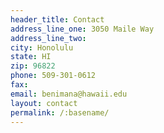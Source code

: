 ```yaml
---
header_title: Contact
address_line_one: 3050 Maile Way
address_line_two: 
city: Honolulu
state: HI
zip: 96822
phone: 509-301-0612
fax: 
email: benimana@hawaii.edu
layout: contact
permalink: /:basename/
---
```

<!-- Your entries above cannot contain colons -->
<!-- The only colon should be after the variable name (e.g. city:) -->
<!-- The colon is used to separate the variable name from the variable content -->
<!-- The exception is the second colon in the permalink field (e.g. permalink: /:basename/) -->
<!-- BAD -->
<!-- address_line_one: SomeBank, ATTN: Chris Smith -->
<!-- GOOD -->
<!-- address_line_one: SomeBank, ATTN Chris Smith -->
